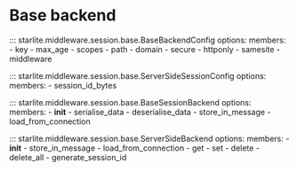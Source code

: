 # Base backend

::: starlite.middleware.session.base.BaseBackendConfig
    options:
        members:
            - key
            - max_age
            - scopes
            - path
            - domain
            - secure
            - httponly
            - samesite
            - middleware

::: starlite.middleware.session.base.ServerSideSessionConfig
    options:
        members:
            - session_id_bytes

::: starlite.middleware.session.base.BaseSessionBackend
    options:
        members:
            - __init__
            - serialise_data
            - deserialise_data
            - store_in_message
            - load_from_connection

::: starlite.middleware.session.base.ServerSideBackend
    options:
        members:
            - __init__
            - store_in_message
            - load_from_connection
            - get
            - set
            - delete
            - delete_all
            - generate_session_id
